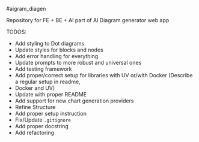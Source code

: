 #aigram_diagen

Repository for FE + BE + AI part of AI Diagram generator web app

TODOS:

- Add styling to Dot diagrams
- Update styles for blocks and nodes
- Add error handling for everything
- Update prompts to more robust and universal ones
- Add testing framework
- Add proper/correct setup for libraries with UV or/with Docker (Describe a regular setup in readme,
- Docker and UV)
- Update with proper README
- Add support for new chart generation providers
- Refine Structure
- Add proper setup instruction
- Fix/Update `.gitignore`
- Add proper docstring
- Add refactoring

